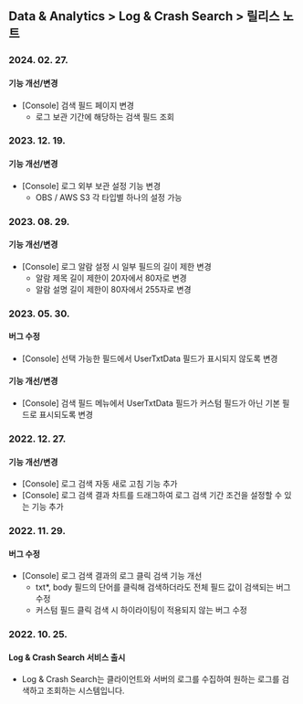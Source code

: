 ## Data & Analytics > Log & Crash Search > 릴리스 노트

### 2024. 02. 27.
#### 기능 개선/변경
* [Console] 검색 필드 페이지 변경
  * 로그 보관 기간에 해당하는 검색 필드 조회

### 2023. 12. 19.
#### 기능 개선/변경
* [Console] 로그 외부 보관 설정 기능 변경
  * OBS / AWS S3 각 타입별 하나의 설정 가능

### 2023. 08. 29.
#### 기능 개선/변경
* [Console] 로그 알람 설정 시 일부 필드의 길이 제한 변경
  * 알람 제목 길이 제한이 20자에서 80자로 변경
  * 알람 설명 길이 제한이 80자에서 255자로 변경

### 2023. 05. 30.
#### 버그 수정
* [Console] 선택 가능한 필드에서 UserTxtData 필드가 표시되지 않도록 변경
#### 기능 개선/변경
* [Console] 검색 필드 메뉴에서 UserTxtData 필드가 커스텀 필드가 아닌 기본 필드로 표시되도록 변경

### 2022. 12. 27.
#### 기능 개선/변경
* [Console] 로그 검색 자동 새로 고침 기능 추가
* [Console] 로그 검색 결과 차트를 드래그하여 로그 검색 기간 조건을 설정할 수 있는 기능 추가

### 2022. 11. 29.
#### 버그 수정
* [Console] 로그 검색 결과의 로그 클릭 검색 기능 개선
    * txt*, body 필드의 단어를 클릭해 검색하더라도 전체 필드 값이 검색되는 버그 수정
    * 커스텀 필드 클릭 검색 시 하이라이팅이 적용되지 않는 버그 수정

### 2022. 10. 25.
#### Log & Crash Search 서비스 출시
* Log & Crash Search는 클라이언트와 서버의 로그를 수집하여 원하는 로그를 검색하고 조회하는 시스템입니다. 
